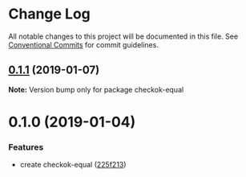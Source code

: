 # Change Log

All notable changes to this project will be documented in this file.
See [Conventional Commits](https://conventionalcommits.org) for commit guidelines.

## [0.1.1](https://github.com/forsigner/checkok/compare/checkok-equal@0.1.0...checkok-equal@0.1.1) (2019-01-07)

**Note:** Version bump only for package checkok-equal





# 0.1.0 (2019-01-04)


### Features

* create checkok-equal ([225f213](https://github.com/forsigner/checkok/commit/225f213))
